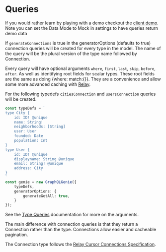 # Queries

If you would rather learn by playing with a demo checkout the [client demo](https://genie-team.github.io/graphql-genie-client/). Note you can set the Data Mode to Mock in settings to have queries return demo data

If `generateConnections` is true in the generatorOptions (defaults to true) connection queries will be created for every type in the model. The name of the query will be the plural version of the type name followed by Connection. 

Every query will have optional arguments `where`, `first`, `last`, `skip`, `before`, `after`. As well as identifying root fields for scalar types. These root fields are the same as doing {where: match:{}}. They are a convenience and allow some more advanced caching with [Relay](https://facebook.github.io/relay/).

For the following typedefs `citiesConnection` and `usersConnection` queries will be created.

```typescript 
const typeDefs = `
type City {
	id: ID! @unique
	name: String!
	neighborhoods: [String]
	user: User
	founded: Date
	population: Int
}
type User {
	id: ID! @unique
	displayname: String @unique
	email: String! @unique
	address: City
}
`
const genie = new GraphQLGenie({ 
	typeDefs, 
	generatorOptions: {
		generateGetAll: true,
	}
});
```

 See the [Type Queries](https://github.com/genie-team/graphql-genie/blob/master/docs/queries.md) documentation for more on the arguments.

 The main difference with connection queries is that they return a Connection rather than the type. Connections allow easier and cacheable pagination.

 The Connection type follows the [Relay Cursor Connections Specification](https://facebook.github.io/relay/graphql/connections.htm).